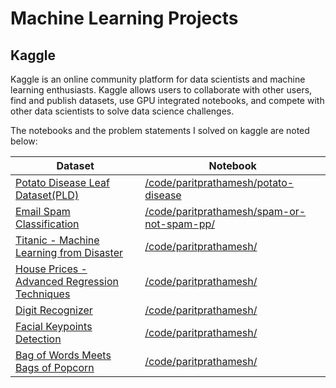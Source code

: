 # Machine Learning Projects

## Kaggle

Kaggle is an online community platform for data scientists and machine learning enthusiasts. Kaggle allows users to collaborate with other users, find and publish datasets, use GPU integrated notebooks, and compete with other data scientists to solve data science challenges.

The notebooks and the problem statements I solved on kaggle are noted below:

| Dataset | Notebook |
| ------ | ------ |
| [Potato Disease Leaf Dataset(PLD)][a] | [/code/paritprathamesh/potato-disease][1] |
| [Email Spam Classification][b] | [/code/paritprathamesh/spam-or-not-spam-pp/][2] |
| [Titanic - Machine Learning from Disaster][c] | [/code/paritprathamesh/][3] |
| [House Prices - Advanced Regression Techniques][d] | [/code/paritprathamesh/][4] |
| [Digit Recognizer][e] | [/code/paritprathamesh/][5] |
| [Facial Keypoints Detection][f] | [/code/paritprathamesh/][6] |
| [Bag of Words Meets Bags of Popcorn][g] | [/code/paritprathamesh/][7] |



[//]: # (These are reference links used in the body of this note and get stripped out when the markdown processor does its job. There is no need to format nicely because it shouldn't be seen. Thanks SO - http://stackoverflow.com/questions/4823468/store-comments-in-markdown-syntax)

   [dill]: <https://github.com/joemccann/dillinger>
   [git-repo-url]: <https://github.com/joemccann/dillinger.git>
   [john gruber]: <http://daringfireball.net>
   [df1]: <http://daringfireball.net/projects/markdown/>
   [markdown-it]: <https://github.com/markdown-it/markdown-it>
   [Ace Editor]: <http://ace.ajax.org>
   [node.js]: <http://nodejs.org>
   [Twitter Bootstrap]: <http://twitter.github.com/bootstrap/>
   [jQuery]: <http://jquery.com>
   [@tjholowaychuk]: <http://twitter.com/tjholowaychuk>
   [express]: <http://expressjs.com>
   [AngularJS]: <http://angularjs.org>
   [Gulp]: <http://gulpjs.com>


   [a]: <https://www.kaggle.com/datasets/rizwan123456789/potato-disease-leaf-datasetpld>
   [b]: <https://www.kaggle.com/code/paritprathamesh/spam-or-not-spam-pp/data>
   [c]: <https://www.kaggle.com/competitions/titanic/data>
   [d]: <https://www.kaggle.com/competitions/house-prices-advanced-regression-techniques/data>
   [e]: <https://www.kaggle.com/competitions/digit-recognizer/data>
   [f]: <https://www.kaggle.com/competitions/facial-keypoints-detection/data>
   [g]: <https://www.kaggle.com/competitions/word2vec-nlp-tutorial/data>
   
   
   [1]: <https://www.kaggle.com/code/paritprathamesh/potato-disease>
   [2]: <https://www.kaggle.com/code/paritprathamesh/spam-or-not-spam-pp/>
   [3]: <https://github.com/joemccann/dillinger/tree/master/plugins/googledrive/README.md>
   [4]: <https://github.com/joemccann/dillinger/tree/master/plugins/onedrive/README.md>
   [5]: <https://github.com/joemccann/dillinger/tree/master/plugins/medium/README.md>
   [6]: <https://github.com/RahulHP/dillinger/blob/master/plugins/googleanalytics/README.md>
   [7]: <https://github.com/RahulHP/dillinger/blob/master/plugins/googleanalytics/README.md>

